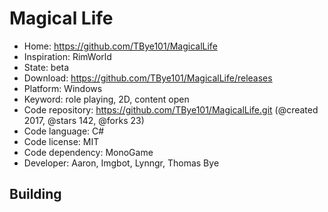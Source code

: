 # Magical Life

- Home: https://github.com/TBye101/MagicalLife
- Inspiration: RimWorld
- State: beta
- Download: https://github.com/TBye101/MagicalLife/releases
- Platform: Windows
- Keyword: role playing, 2D, content open
- Code repository: https://github.com/TBye101/MagicalLife.git (@created 2017, @stars 142, @forks 23)
- Code language: C#
- Code license: MIT
- Code dependency: MonoGame
- Developer: Aaron, Imgbot, Lynngr, Thomas Bye

## Building

